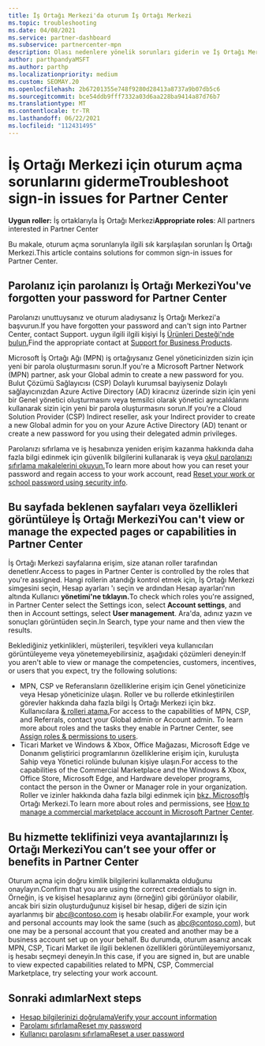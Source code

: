 ```yaml
---
title: İş Ortağı Merkezi'da oturum İş Ortağı Merkezi
ms.topic: troubleshooting
ms.date: 04/08/2021
ms.service: partner-dashboard
ms.subservice: partnercenter-mpn
description: Olası nedenlere yönelik sorunları giderin ve İş Ortağı Merkezi için çözümler hakkında bilgi edinebilirsiniz. Parolaları sıfırlama, rolleri denetleme ve kimlik bilgilerini denetleme hakkında daha fazla bilgi edinebilirsiniz.
author: parthpandyaMSFT
ms.author: parthp
ms.localizationpriority: medium
ms.custom: SEOMAY.20
ms.openlocfilehash: 2b67201355e748f9280d28413a8737a9b07db5c6
ms.sourcegitcommit: bce54ddb9fff7332a03d6aa228ba9414a87d76b7
ms.translationtype: MT
ms.contentlocale: tr-TR
ms.lasthandoff: 06/22/2021
ms.locfileid: "112431495"
---
```

# <a name="troubleshoot-sign-in-issues-for-partner-center"></a><span data-ttu-id="a58a2-103">İş Ortağı Merkezi için oturum açma sorunlarını giderme</span><span class="sxs-lookup"><span data-stu-id="a58a2-103">Troubleshoot sign-in issues for Partner Center</span></span>

<span data-ttu-id="a58a2-104">**Uygun roller:** İş ortaklarıyla İş Ortağı Merkezi</span><span class="sxs-lookup"><span data-stu-id="a58a2-104">**Appropriate roles**: All partners interested in Partner Center</span></span>

<span data-ttu-id="a58a2-105">Bu makale, oturum açma sorunlarıyla ilgili sık karşılaşılan sorunları İş Ortağı Merkezi.</span><span class="sxs-lookup"><span data-stu-id="a58a2-105">This article contains solutions for common sign-in issues for Partner Center.</span></span>

## <a name="youve-forgotten-your-password-for-partner-center"></a><span data-ttu-id="a58a2-106">Parolanız için parolanızı İş Ortağı Merkezi</span><span class="sxs-lookup"><span data-stu-id="a58a2-106">You've forgotten your password for Partner Center</span></span>

<span data-ttu-id="a58a2-107">Parolanızı unuttuysanız ve oturum aladıysanız İş Ortağı Merkezi'a başvurun.</span><span class="sxs-lookup"><span data-stu-id="a58a2-107">If you have forgotten your password and can't sign into Partner Center, contact Support.</span></span> <span data-ttu-id="a58a2-108">uygun ilgili ilgili kişiyi İş [Ürünleri Desteği'nde bulun.](/microsoft-365/admin/contact-support-for-business-products)</span><span class="sxs-lookup"><span data-stu-id="a58a2-108">Find the appropriate contact at [Support for Business Products](/microsoft-365/admin/contact-support-for-business-products).</span></span>

<span data-ttu-id="a58a2-109">Microsoft İş Ortağı Ağı (MPN) iş ortağıysanız Genel yöneticinizden sizin için yeni bir parola oluşturmasını sorun.</span><span class="sxs-lookup"><span data-stu-id="a58a2-109">If you're a Microsoft Partner Network (MPN) partner, ask your Global admin to create a new password for you.</span></span> <span data-ttu-id="a58a2-110">Bulut Çözümü Sağlayıcısı (CSP) Dolaylı kurumsal bayiyseniz Dolaylı sağlayıcınızdan Azure Active Directory (AD) kiracınız üzerinde sizin için yeni bir Genel yönetici oluşturmasını veya temsilci olarak yönetici ayrıcalıklarını kullanarak sizin için yeni bir parola oluşturmasını sorun.</span><span class="sxs-lookup"><span data-stu-id="a58a2-110">If you're a Cloud Solution Provider (CSP) Indirect reseller, ask your Indirect provider to create a new Global admin for you on your Azure Active Directory (AD) tenant or create a new password for you using their delegated admin privileges.</span></span>

<span data-ttu-id="a58a2-111">Parolanızı sıfırlama ve iş hesabınıza yeniden erişim kazanma hakkında daha fazla bilgi edinmek için güvenlik bilgilerini kullanarak iş veya [okul parolanızı sıfırlama makalelerini okuyun.](/azure/active-directory/user-help/active-directory-passwords-update-your-own-password#how-to-change-your-password)</span><span class="sxs-lookup"><span data-stu-id="a58a2-111">To learn more about how you can reset your password and regain access to your work account, read [Reset your work or school password using security info](/azure/active-directory/user-help/active-directory-passwords-update-your-own-password#how-to-change-your-password).</span></span>

## <a name="you-cant-view-or-manage-the-expected-pages-or-capabilities-in-partner-center"></a><span data-ttu-id="a58a2-112">Bu sayfada beklenen sayfaları veya özellikleri görüntüleye İş Ortağı Merkezi</span><span class="sxs-lookup"><span data-stu-id="a58a2-112">You can't view or manage the expected pages or capabilities in Partner Center</span></span>

<span data-ttu-id="a58a2-113">İş Ortağı Merkezi sayfalarına erişim, size atanan roller tarafından denetlenr.</span><span class="sxs-lookup"><span data-stu-id="a58a2-113">Access to pages in Partner Center is controlled by the roles that you're assigned.</span></span> <span data-ttu-id="a58a2-114">Hangi rollerin atandığı kontrol etmek için, İş Ortağı Merkezi simgesini seçin, Hesap ayarları 'ı seçin ve ardından Hesap ayarları'nın altında Kullanıcı **yönetimi'ne tıklayın.**</span><span class="sxs-lookup"><span data-stu-id="a58a2-114">To check which roles you're assigned, in Partner Center select the Settings icon, select **Account settings**, and then in Account settings, select **User management**.</span></span> <span data-ttu-id="a58a2-115">Ara'da, adınız yazın ve sonuçları görüntüden seçin.</span><span class="sxs-lookup"><span data-stu-id="a58a2-115">In Search, type your name and then view the results.</span></span>

<span data-ttu-id="a58a2-116">Beklediğiniz yetkinlikleri, müşterileri, teşvikleri veya kullanıcıları görüntüleyeme veya yönetemeyebilirsiniz, aşağıdaki çözümleri deneyin:</span><span class="sxs-lookup"><span data-stu-id="a58a2-116">If you aren't able to view or manage the competencies, customers, incentives, or users that you expect, try the following solutions:</span></span>

- <span data-ttu-id="a58a2-117">MPN, CSP ve Referansların özelliklerine erişim için Genel yöneticinize veya Hesap yöneticinize ulaşın. Roller ve bu rollerde etkinleştirilen görevler hakkında daha fazla bilgi İş Ortağı Merkezi için bkz. Kullanıcılara [& rolleri atama.](permissions-overview.md)</span><span class="sxs-lookup"><span data-stu-id="a58a2-117">For access to the capabilities of MPN, CSP, and Referrals, contact your Global admin or Account admin. To learn more about roles and the tasks they enable in Partner Center, see [Assign roles & permissions to users](permissions-overview.md).</span></span>
- <span data-ttu-id="a58a2-118">Ticari Market ve Windows & Xbox, Office Mağazası, Microsoft Edge ve Donanım geliştirici programlarının özelliklerine erişim için, kuruluşta Sahip veya Yönetici rolünde bulunan kişiye ulaşın.</span><span class="sxs-lookup"><span data-stu-id="a58a2-118">For access to the capabilities of the Commercial Marketplace and the Windows & Xbox, Office Store, Microsoft Edge, and Hardware developer programs, contact the person in the Owner or Manager role in your organization.</span></span> <span data-ttu-id="a58a2-119">Roller ve izinler hakkında daha fazla bilgi edinmek için [bkz. Microsoft](/azure/marketplace/partner-center-portal/manage-account#define-user-roles-and-permissions)İş Ortağı Merkezi.</span><span class="sxs-lookup"><span data-stu-id="a58a2-119">To learn more about roles and permissions, see [How to manage a commercial marketplace account in Microsoft Partner Center](/azure/marketplace/partner-center-portal/manage-account#define-user-roles-and-permissions).</span></span>

## <a name="you-cant-see-your-offer-or-benefits-in-partner-center"></a><span data-ttu-id="a58a2-120">Bu hizmette teklifinizi veya avantajlarınızı İş Ortağı Merkezi</span><span class="sxs-lookup"><span data-stu-id="a58a2-120">You can’t see your offer or benefits in Partner Center</span></span>

<span data-ttu-id="a58a2-121">Oturum açma için doğru kimlik bilgilerini kullanmakta olduğunu onaylayın.</span><span class="sxs-lookup"><span data-stu-id="a58a2-121">Confirm that you are using the correct credentials to sign in.</span></span> <span data-ttu-id="a58a2-122">Örneğin, iş ve kişisel hesaplarınız aynı (örneğin) gibi görünüyor olabilir, ancak biri sizin oluşturduğunuz kişisel bir hesap, diğeri de sizin için ayarlanmış bir abc@contoso.com iş hesabı olabilir.</span><span class="sxs-lookup"><span data-stu-id="a58a2-122">For example, your work and personal accounts may look the same (such as abc@contoso.com), but one may be a personal account that you created and another may be a business account set up on your behalf.</span></span> <span data-ttu-id="a58a2-123">Bu durumda, oturum asanız ancak MPN, CSP, Ticari Market ile ilgili beklenen özellikleri görüntüleyemiyorsanız, iş hesabı seçmeyi deneyin.</span><span class="sxs-lookup"><span data-stu-id="a58a2-123">In this case, if you are signed in, but are unable to view expected capabilities related to MPN, CSP, Commercial Marketplace, try selecting your work account.</span></span>

## <a name="next-steps"></a><span data-ttu-id="a58a2-124">Sonraki adımlar</span><span class="sxs-lookup"><span data-stu-id="a58a2-124">Next steps</span></span>

- [<span data-ttu-id="a58a2-125">Hesap bilgilerinizi doğrulama</span><span class="sxs-lookup"><span data-stu-id="a58a2-125">Verify your account information</span></span>](verification-responses.md)
- [<span data-ttu-id="a58a2-126">Parolamı sıfırlama</span><span class="sxs-lookup"><span data-stu-id="a58a2-126">Reset my password</span></span>](reset-my-pasword.md)
- [<span data-ttu-id="a58a2-127">Kullanıcı parolasını sıfırlama</span><span class="sxs-lookup"><span data-stu-id="a58a2-127">Reset a user password</span></span>](reset-a-user-password.md)